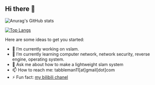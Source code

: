 ## Hi there 👋
![Anurag's GitHub stats](https://github-readme-stats.vercel.app/api?username=tabbleman&count_private=true)

[![Top Langs](https://github-readme-stats.vercel.app/api/top-langs/?username=tabbleman)](https://github.com/anuraghazra/github-readme-stats)

Here are some ideas to get you started:

- 🔭 I’m currently working on vslam. 
- 🌱 I’m currently learning computer network, network security, reverse engine, operating system.
- 💬 Ask me about how to make a lightweight slam system
- 📫 How to reach me: tabbleman11[at]gmail[dot]com 
- ⚡ Fun fact: [my bilibili chanel]()
<!--
**Tabbleman/tabbleman** is a ✨ _special_ ✨ repository because its `README.md` (this file) appears on your GitHub profile.
-->

